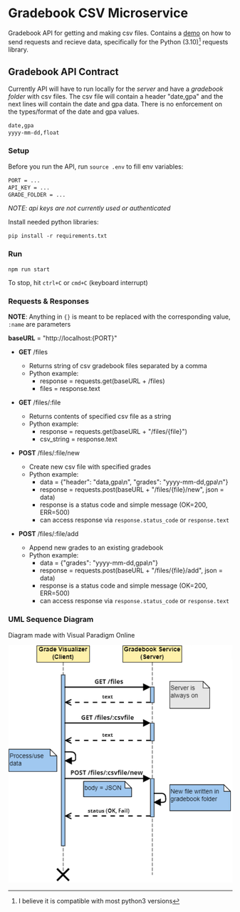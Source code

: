 # Gradebook CSV Microservice
Gradebook API for getting and making csv files. Contains a [demo](https://github.com/FAM-CS/CS361-Microservice#requests--responses) on how to send requests and recieve data, specifically for the Python (3.10)[^1] requests library.

## Gradebook API Contract
Currently API will have to run locally for the _server_ and have a _gradebook folder_ with csv files.
The csv file will contain a header "date,gpa" and the next lines will contain the date and gpa data.
There is no enforcement on the types/format of the date and gpa values.
```
date,gpa
yyyy-mm-dd,float
```

### Setup
Before you run the API, run `source .env` to fill env variables:
```
PORT = ...
API_KEY = ...
GRADE_FOLDER = ...
```
_NOTE: api keys are not currently used or authenticated_

Install needed python libraries:
```
pip install -r requirements.txt
```

### Run
```
npm run start
```
To stop, hit `ctrl+C` or `cmd+C` (keyboard interrupt)

### Requests & Responses
**NOTE**: Anything in `{}` is meant to be replaced with the corresponding value, `:name` are parameters


**baseURL** = "http://localhost:{PORT}"

- **GET** /files
    - Returns string of csv gradebook files separated by a comma
    - Python example:
        - response = requests.get(baseURL + /files)
        - files = response.text

- **GET** /files/:file
    - Returns contents of specified csv file as a string
    - Python example:
        - response = requests.get(baseURL + "/files/{file}")
        - csv_string = response.text

- **POST** /files/:file/new
    - Create new csv file with specified grades
    - Python example:
        - data = {"header": "data,gpa\n", "grades": "yyyy-mm-dd,gpa\n"}
        - response = requests.post(baseURL + "/files/{file}/new", json = data)
        - response is a status code and simple message (OK=200, ERR=500)
        - can access response via `response.status_code` or `response.text`

- **POST** /files/:file/add
    - Append new grades to an existing gradebook
    - Python example:
        - data = {"grades": "yyyy-mm-dd,gpa\n"}
        - response = requests.post(baseURL + "/files/{file}/add", json = data)
        - response is a status code and simple message (OK=200, ERR=500)
        - can access response via `response.status_code` or `response.text`

### UML Sequence Diagram
Diagram made with Visual Paradigm Online


![UML Sequence Diagram of client-server gradebook api](/UML_Sequence.png)

[^1]: I believe it is compatible with most python3 versions
